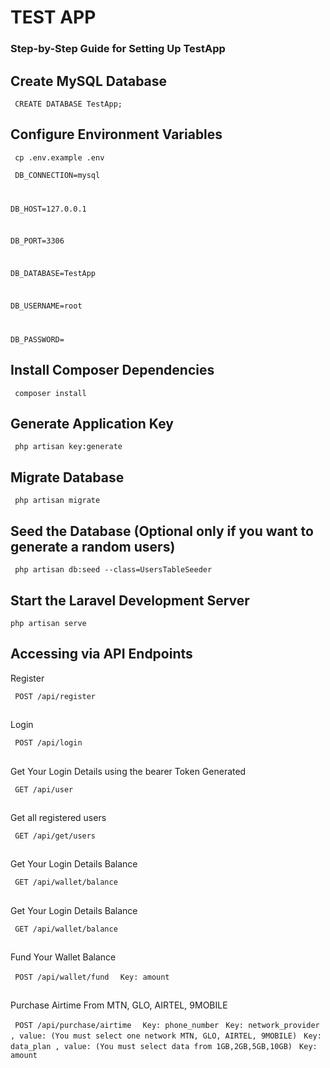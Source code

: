 <h1>TEST APP </h1>

<h3>Step-by-Step Guide for Setting Up TestApp
</h3>

## Create MySQL Database

<code> CREATE DATABASE TestApp;</code>

## Configure Environment Variables

<code> cp .env.example .env</code>

<code> DB_CONNECTION=mysql

DB_HOST=127.0.0.1

DB_PORT=3306

DB_DATABASE=TestApp

DB_USERNAME=root

DB_PASSWORD=</code>

## Install Composer Dependencies

<code> composer install</code>

## Generate Application Key

<code> php artisan key:generate</code>

## Migrate Database

<code> php artisan migrate</code>

## Seed the Database (Optional only if you want to generate a random users)

<code> php artisan db:seed --class=UsersTableSeeder</code>

## Start the Laravel Development Server

<code>php artisan serve</code>

## Accessing via API Endpoints
<p>Register</p>
<code> POST /api/register</code>

##
<p>Login </p>
<code> POST /api/login</code>

##
<p>Get Your Login Details using the bearer Token Generated  </p>
<code> GET /api/user</code>

##
<p>Get all registered users  </p>
<code> GET /api/get/users</code>

##
<p>Get Your Login Details Balance  </p>
<code> GET /api/wallet/balance </code>

##
<p>Get Your Login Details Balance  </p>
<code> GET /api/wallet/balance </code>

##
<p>Fund Your Wallet  Balance </p>
<code> POST /api/wallet/fund </code>
<code> Key: amount</code>

##
<p>Purchase Airtime From MTN, GLO, AIRTEL, 9MOBILE  </p>
<code> POST /api/purchase/airtime </code>
<code> Key: phone_number</code>
<code> Key: network_provider , value: (You must select one network MTN, GLO, AIRTEL, 9MOBILE)</code>
<code> Key: data_plan , value: (You must select data from 1GB,2GB,5GB,10GB)</code>
<code> Key: amount</code>
